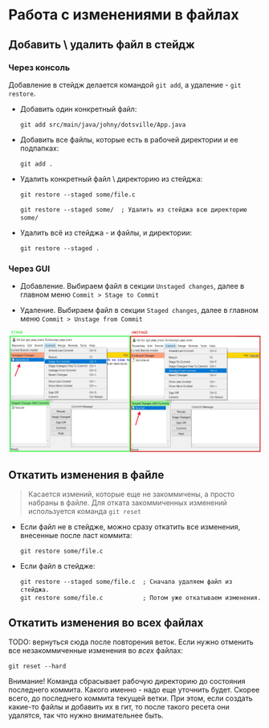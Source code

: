 # Работа с изменениями в файлах

## Добавить \ удалить файл в стейдж

### Через консоль

Добавление в стейдж делается командой `git add`, а удаление - `git restore`.

* Добавить один конкретный файл:

  ```
  git add src/main/java/johny/dotsville/App.java
  ```

* Добавить все файлы, которые есть в рабочей директории и ее подпапках:

  ```
  git add .
  ```

* Удалить конкретный файл \ директорию из стейджа:

  ```
  git restore --staged some/file.c
  ```
  
  ```
  git restore --staged some/  ; Удалить из стейджа всю директорию some/
  ```
  
* Удалить всё из стейджа - и файлы, и директории:

  ```
  git restore --staged .
  ```

### Через GUI

* Добавление. Выбираем файл в секции `Unstaged changes`, далее в главном меню `Commit > Stage to Commit`

* Удаление. Выбираем файл в секции `Staged changes`, далее в главном меню `Commit > Unstage from Commit`

<img src="img/gui-stage-unstage.jpg" alt="gui-stage-unstage" style="zoom:80%;" />

## Откатить изменения в файле

> Касается измений, которые еще не закоммичены, а просто набраны в файле. Для отката закоммиченных изменений используется команда `git reset`

* Если файл не в стейдже, можно сразу откатить все изменения, внесенные после ласт коммита:

  ```
  git restore some/file.c
  ```

* Если файл в стейдже:

  ```
  git restore --staged some/file.c  ; Сначала удаляем файл из стейджа.
  git restore some/file.c           ; Потом уже откатываем изменения.
  ```

## Откатить изменения во всех файлах

TODO: вернуться сюда после повторения веток. Если нужно отменить все незакоммиченные изменения во *всех* файлах:

```
git reset --hard
```

Внимание! Команда сбрасывает рабочую директорию до состояния последнего коммита. Какого именно - надо еще уточнить будет. Скорее всего, до последнего коммита текущей ветки. При этом, если создать какие-то файлы и добавить их в гит, то после такого ресета они удалятся, так что нужно внимательнее быть.